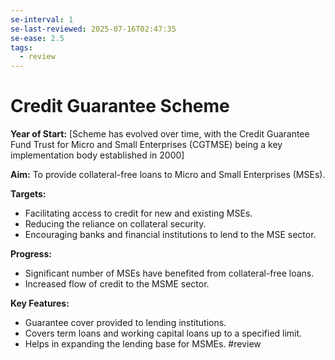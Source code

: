 ```yaml
---
se-interval: 1
se-last-reviewed: 2025-07-16T02:47:35
se-ease: 2.5
tags:
  - review
---
```

# Credit Guarantee Scheme

**Year of Start:** [Scheme has evolved over time, with the Credit Guarantee Fund Trust for Micro and Small Enterprises (CGTMSE) being a key implementation body established in 2000]

**Aim:** To provide collateral-free loans to Micro and Small Enterprises (MSEs).

**Targets:**
* Facilitating access to credit for new and existing MSEs.
* Reducing the reliance on collateral security.
* Encouraging banks and financial institutions to lend to the MSE sector.

**Progress:**
* Significant number of MSEs have benefited from collateral-free loans.
* Increased flow of credit to the MSME sector.

**Key Features:**
* Guarantee cover provided to lending institutions.
* Covers term loans and working capital loans up to a specified limit.
* Helps in expanding the lending base for MSMEs.
#review